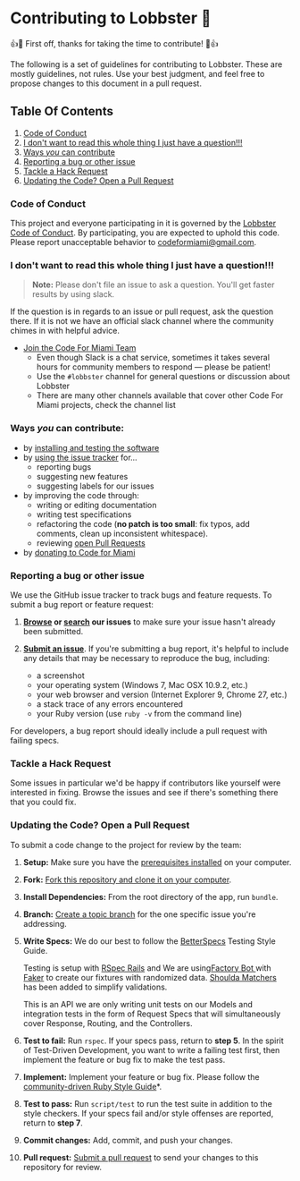 
# Contributing to Lobbster 🦀

:+1::tada: First off, thanks for taking the time to contribute! :tada::+1:

The following is a set of guidelines for contributing to Lobbster. These are mostly guidelines, not rules. Use your best judgment, and feel free to propose changes to this document in a pull request.

## Table Of Contents

1. [Code of Conduct](#code-of-conduct)
2. [I don't want to read this whole thing I just have a question!!!](#i-dont-want-to-read-this-whole-thing-i-just-have-a-question)
3. [Ways *you* can contribute](#ways-you-can-contribute)
4. [Reporting a bug or other issue](#reporting-a-bug-or-other-issue)
5. [Tackle a Hack Request](#tackle-a-hack-request)
6. [Updating the Code? Open a Pull Request](#updating-the-code-open-a-pull-request)

### Code of Conduct

This project and everyone participating in it is governed by the [Lobbster Code of Conduct](CODE_OF_CONDUCT.md). By participating, you are expected to uphold this code. Please report unacceptable behavior to [codeformiami@gmail.com](mailto:codeformiami@gmail.com).

### I don't want to read this whole thing I just have a question!!!

> **Note:** Please don't file an issue to ask a question. You'll get faster results by using slack.

If the question is in regards to an issue or pull request, ask the question there. If it is not we have an official slack channel where the community chimes in with helpful advice.

* [Join the Code For Miami Team](join_slack)
    * Even though Slack is a chat service, sometimes it takes several hours for community members to respond &mdash; please be patient!
    * Use the `#lobbster` channel for general questions or discussion about Lobbster
    * There are many other channels available that cover other Code For Miami projects, check the channel list

### Ways *you* can contribute:
* by [installing and testing the software][install_instructions]
* by [using the issue tracker][issue_tracker] for...
  * reporting bugs
  * suggesting new features
  * suggesting labels for our issues
* by improving the code through:
  * writing or editing documentation
  * writing test specifications
  * refactoring the code (**no patch is too small**: fix typos, add comments,
  clean up inconsistent whitespace).
  * reviewing [open Pull Requests][open_prs]
* by [donating to Code for Miami][donate]

### Reporting a bug or other issue
We use the GitHub issue tracker to track bugs and feature
requests. To submit a bug report or feature request:

1. **[Browse][issue_tracker] or [search][issue_search] our issues** to make
sure your issue hasn't already been submitted.

2. **[Submit an issue][new_issue]**.
If you're submitting a bug report, it's helpful to include any details that
may be necessary to reproduce the bug, including:

    - a screenshot
    - your operating system (Windows 7, Mac OSX 10.9.2, etc.)
    - your web browser and version (Internet Explorer 9, Chrome 27, etc.)
    - a stack trace of any errors encountered
    - your Ruby version (use `ruby -v` from the command line)

For developers, a bug report should ideally include a pull request with
failing specs.

### Tackle a Hack Request
Some issues in particular we'd be happy if contributors like yourself were
interested in fixing. Browse the issues and see if there's something there that you could fix.

### Updating the Code? Open a Pull Request
To submit a code change to the project for review by the team:

1. **Setup:** Make sure you have the [prerequisites installed][prerequisites]
on your computer.

2. **Fork:** [Fork this repository and clone it on your computer][fork].

3. **Install Dependencies:** From the root directory of the app, run `bundle`.

4. **Branch:** [Create a topic branch][branch] for the one specific issue
you're addressing.

5. **Write Specs:**
   We do our best to follow the [BetterSpecs](http://www.betterspecs.org/) Testing Style Guide.

   Testing is setup with [RSpec Rails](https://relishapp.com/rspec/rspec-rails/) and We are using[Factory Bot ](http://www.rubydoc.info/gems/factory_bot) with [Faker](https://github.com/stympy/faker) to create our fixtures with randomized data.
[Shoulda Matchers](https://github.com/thoughtbot/shoulda-matchers) has been added to simplify validations.

   This is an API we are only writing unit tests on our Models and integration tests in the form of Request Specs that will simultaneously cover Response, Routing, and the Controllers.

6. **Test to fail:** Run `rspec`. If your specs pass, return to
**step 5**. In the spirit of Test-Driven Development, you want to write a
failing test first, then implement the feature or bug fix to make the test
pass.

7. **Implement:** Implement your feature or bug fix. Please follow the
[community-driven Ruby Style Guide][style_guide]*.

8. **Test to pass:** Run `script/test` to run the test suite in addition to the
style checkers. If your specs fail and/or style offenses are reported, return
to **step 7**.

10. **Commit changes:** Add, commit, and push your changes.

11. **Pull request:** [Submit a pull request][pr] to send your changes to this
repository for review.

[join_slack]: http://cfm-invite.herokuapp.com/
[install_instructions]: https://github.com/Code-for-Miami/lobbster#install
[open_prs]: https://github.com/Code-for-Miami/lobbster/pulls?q=is%3Aopen+is%3Apr
[donate]: http://codefor.miami/get-started-with-civic-hacking#_givealways
[issue_tracker]: https://github.com/Code-for-Miami/lobbster/issues
[issue_search]: https://github.com/Code-for-Miami/lobbster/search?ref=cmdform&type=Issues
[new_issue]: https://github.com/Code-for-Miami/lobbster/issues/new
[prerequisites]: https://github.com/Code-for-Miami/lobbster#install
[fork]: http://help.github.com/fork-a-repo/
[branch]: https://help.github.com/articles/creating-and-deleting-branches-within-your-repository
[style_guide]: https://github.com/bbatsov/ruby-style-guide
[pr]: http://help.github.com/send-pull-requests/
